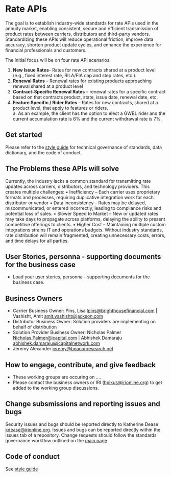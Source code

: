 # Rate APIs

The goal is to establish industry-wide standards for rate APIs used in the annuity market, enabling consistent, secure and efficient transmission of product rates between carriers, distributors and third-party vendors.  Standardizing these APIs will reduce operational friction, improve data accuracy, shorten product update cycles, and enhance the experience for financial professionals and customers.

The initial focus will be on four rate API scenarios:
1.	**New Issue Rates**- Rates for new contracts shared at a product level (e.g., fixed interest rate, RILA/FIA cap and step rates, etc.).
2.	**Renewal Rates** – Renewal rates for existing products approaching renewal shared at a product level
3.	**Contract-Specific Renewal Rates** – renewal rates for a specific contract based on that contracts product, state, issue date, renewal date, etc.
4.	**Feature Specific / Rider Rates** – Rates for new contracts, shared at a product level, that apply to features or riders.  
a.	As an example, the client has the option to elect a GWBL rider and the current accumulation rate is 6% and the current withdrawal rate is 7%.


## Get started

Please refer to the [style guide](https://github.com/Insured-Retirement-Institute/Style-Guide) for technical governance of standards, data dictionary, and the code of conduct.

## The Problems these APIs will solve
Currently, the industry lacks a common standard for transmitting rate updates across carriers, distributors, and technology providers.  This creates multiple challenges:
•	Inefficiency – Each carrier uses proprietary formats and processes, requiring duplicative integration work for each distributor or vendor
•	Data inconsistency – Rates may be delayed, miscommunicated, or entered incorrectly, leading to compliance risks and potential loss of sales.
•	Slower Speed to Market – New or updated rates may take days to propagate across platforms, delaying the ability to present competitive offerings to clients.
•	Higher Cost – Maintaining multiple custom integrations strains IT and operations budgets.
Without industry standards, rate distribution will remain fragmented, creating unnecessary costs, errors, and time delays for all parties.


## User Stories, personna - supporting documents for the business case
- Load your user stories, personna - supporting documents for the business case.

## Business Owners 
- Carrier Business Owner: Pins, Lisa <lpins@brighthousefinancial.com> | Vashisht, Amit <amit.vashisht@jackson.com>
- Distributor Business Owner: Solution providers are implementing on behalf of distribution
- Solution Provider Business Owner: Nicholas Palmer <Nicholas.Palmer@icapital.com> | Abhishek Damaraju <abhishek.damaraju@icapitalnetwork.com>
- Jeremy Alexander <jeremy@beaconresearch.net>

## How to engage, contribute, and give feedback
- These working groups are occuring on ....
- Please contact the business owners or IRI (hpikus@irionline.org) to get added to the working group discussions. 

## Change subsmissions and reporting issues and bugs

Security issues and bugs should be reported directly to Katherine Dease kdease@irionline.org. Issues and bugs can be reported directly within the issues tab of a repository. Change requests should follow the standards governance workflow outlined on the [main page](https://github.com/Insured-Retirement-Institute).

## Code of conduct

See [style guide](https://github.com/Insured-Retirement-Institute/Style-Guide)

